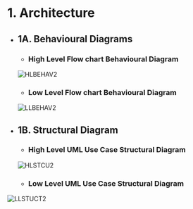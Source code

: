 # 1. Architecture

* ## 1A. Behavioural Diagrams
    * ###  High Level Flow chart Behavioural Diagram
    
    ![HLBEHAV2](https://user-images.githubusercontent.com/98843450/157858002-035252ff-d692-4ba7-a233-e585f92e21ce.png)
   
    * ### Low Level Flow chart Behavioural Diagram
    
  ![LLBEHAV2](https://user-images.githubusercontent.com/98843450/157858011-6cbe9cb7-4f0e-4037-9865-45bbdfcc0697.png)

* ## 1B. Structural Diagram

    * ### High Level UML Use Case Structural Diagram
    
    ![HLSTCU2](https://user-images.githubusercontent.com/98843450/157858180-7b9a0ce1-b9eb-4726-a7fd-f5d20a3246ed.png)

    * ### Low Level UML Use Case Structural Diagram
    
![LLSTUCT2](https://user-images.githubusercontent.com/98843450/157858216-23fab19e-75e6-4026-94a7-8e2ff039af78.png)

